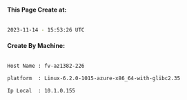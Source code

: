 
   
#### This Page Create at:

```bash

2023-11-14 - 15:53:26 UTC

```

#### Create By Machine:

```bash

Host Name : fv-az1382-226

platform  : Linux-6.2.0-1015-azure-x86_64-with-glibc2.35

Ip Local  : 10.1.0.155

```

